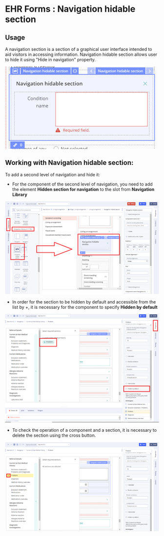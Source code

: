 # EHR Forms : Navigation hidable section

## Usage <a id="Navigationhidablesection-Usage"></a>

A navigation section is a section of a graphical user interface intended to aid visitors in accessing information. Navigation hidable section allows user to hide it using  "Hide in navigation" property.  

![](.gitbook/assets/34840040.png)

## Working with Navigation hidable section: <a id="Navigationhidablesection-WorkingwithNavigationhidablesection:"></a>

To add a second level of navigation and hide it:

* For the component of the second level of navigation, you need to add the element **Hidden section for navigation** to the slot from **Navigation Library**

![](.gitbook/assets/34840949.png)

* In order for the section to be hidden by default and accessible from the list by +, it is necessary for the component to specify **Hidden by default**

![](.gitbook/assets/34840951.png)

* To check the operation of a component and a section, it is necessary to delete the section using the cross button.

![](.gitbook/assets/34840953.png)

